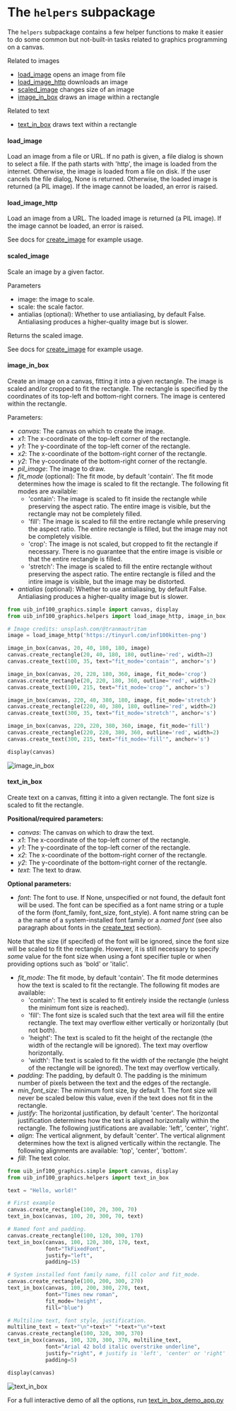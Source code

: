 # The `helpers` subpackage

The `helpers` subpackage contains a few helper functions to make it easier to do some common but not-built-in tasks related to graphics programming on a canvas.

Related to images
- [load_image](#load_image)
    opens an image from file
- [load_image_http](#load_image_http)
    downloads an image
- [scaled_image](#scaled_image)
    changes size of an image
- [image_in_box](#image_in_box)
    draws an image within a rectangle

Related to text
- [text_in_box](#text_in_box)
    draws text within a rectangle

#### load_image

Load an image from a file or URL. If no path is given, a file dialog is shown to select a file. If the path starts with 'http', the image is loaded from the internet. Otherwise, the image is loaded from a file on disk. If the user cancels the file dialog, None is returned. Otherwise, the loaded image is returned (a PIL image). If the image cannot be loaded, an error is raised.


#### load_image_http

Load an image from a URL. The loaded image is returned (a PIL image). If the image cannot be loaded, an error is raised.

See docs for [create_image](./simple.md#create_image) for example usage.


#### scaled_image

Scale an image by a given factor.

Parameters
- image: the image to scale.
- scale: the scale factor.
- antialias (optional): Whether to use antialiasing, by default False. Antialiasing produces a higher-quality image but is slower.

Returns the scaled image.

See docs for [create_image](./simple.md#create_image) for example usage.

#### image_in_box

Create an image on a canvas, fitting it into a given rectangle. The image is scaled and/or cropped to fit the rectangle. The rectangle is specified by the coordinates of its top-left and bottom-right corners. The image is centered within the rectangle.

Parameters:
- *canvas*: The canvas on which to create the image.
- *x1*: The x-coordinate of the top-left corner of the rectangle.
- *y1*: The y-coordinate of the top-left corner of the rectangle.
- *x2*: The x-coordinate of the bottom-right corner of the rectangle.
- *y2*: The y-coordinate of the bottom-right corner of the rectangle.
- *pil_image*: The image to draw.
- *fit_mode* (optional): The fit mode, by default 'contain'. The fit mode determines how the image is scaled to fit the rectangle. The following fit modes are available:
    - 'contain': The image is scaled to fit inside the rectangle while preserving the aspect ratio. The entire image is visible, but the rectangle may not be completely filled.
    - 'fill': The image is scaled to fill the entire rectangle while preserving the aspect ratio. The entire rectangle is filled, but the image may not be completely visible.
    - 'crop': The image is not scaled, but cropped to fit the rectangle if necessary. There is no guarantee that the entire image is visible or that the entire rectangle is filled.
    - 'stretch': The image is scaled to fill the entire rectangle without preserving the aspect ratio. The entire rectangle is filled and the intire image is visible, but the image may be distorted.
- *antialias* (optional): Whether to use antialiasing, by default False. Antialiasing produces a higher-quality image but is slower.

```python
from uib_inf100_graphics.simple import canvas, display
from uib_inf100_graphics.helpers import load_image_http, image_in_box

# Image credits: unsplash.com/@tranmautritam
image = load_image_http('https://tinyurl.com/inf100kitten-png')

image_in_box(canvas, 20, 40, 180, 180, image)
canvas.create_rectangle(20, 40, 180, 180, outline='red', width=2)
canvas.create_text(100, 35, text="fit_mode='contain'", anchor='s')

image_in_box(canvas, 20, 220, 180, 360, image, fit_mode='crop')
canvas.create_rectangle(20, 220, 180, 360, outline='red', width=2)
canvas.create_text(100, 215, text="fit_mode='crop'", anchor='s')

image_in_box(canvas, 220, 40, 380, 180, image, fit_mode='stretch')
canvas.create_rectangle(220, 40, 380, 180, outline='red', width=2)
canvas.create_text(300, 35, text="fit_mode='stretch'", anchor='s')

image_in_box(canvas, 220, 220, 380, 360, image, fit_mode='fill')
canvas.create_rectangle(220, 220, 380, 360, outline='red', width=2)
canvas.create_text(300, 215, text="fit_mode='fill'", anchor='s')

display(canvas)
```

![image_in_box](./img/image_in_box.png)


#### text_in_box

Create text on a canvas, fitting it into a given rectangle. The font size is scaled to fit the rectangle. 

**Positional/required parameters:**
- *canvas*: The canvas on which to draw the text.
- *x1*: The x-coordinate of the top-left corner of the rectangle.
- *y1*: The y-coordinate of the top-left corner of the rectangle.
- *x2*: The x-coordinate of the bottom-right corner of the rectangle.
- *y2*: The y-coordinate of the bottom-right corner of the rectangle.
- *text*: The text to draw.

**Optional parameters:**
- *font*: The font to use. If None, unspecified or not found, the default font will be used. The font can be specified as a font name string or a tuple of the form (font_family, font_size, font_style). A font name string can be a the name of a system-installed font family or a *named font* (see also paragraph about fonts in the [create_text](./simple.md#create_text) section).

Note that the size (if specifed) of the font will be ignored, since the font size will be scaled to fit the rectangle. However, it is still necessary to specify *some* value for the font size when using a font specifier tuple or when providing options such as 'bold' or 'italic'.

- *fit_mode*: The fit mode, by default 'contain'. The fit mode determines how the text is scaled to fit the rectangle. The following fit modes are available:
    - 'contain': The text is scaled to fit entirely inside the rectangle (unless the minimum font size is reached).
    - 'fill': The font size is scaled such that the text area will fill the entire rectangle. The text may overflow either vertically or horizontally (but not both).
    - 'height': The text is scaled to fit the height of the rectangle (the width of the rectangle will be ignored). The text may overflow horizontally.
    - 'width': The text is scaled to fit the width of the rectangle (the height of the rectangle will be ignored). The text may overflow vertically.
- *padding*: The padding, by default 0. The padding is the minimum number of pixels between the text and the edges of the rectangle.
- *min_font_size*: The minimum font size, by default 1. The font size will never be scaled below this value, even if the text does not fit in the rectangle.
- *justify*: The horizontal justification, by default 'center'. The horizontal justification determines how the text is aligned horizontally within the rectangle. The following justifications are available: 'left', 'center', 'right'.
- *align*: The vertical alignment, by default 'center'. The vertical alignment determines how the text is aligned vertically within the rectangle. The following alignments are available: 'top', 'center', 'bottom'.
- *fill*: The text color.


```python
from uib_inf100_graphics.simple import canvas, display
from uib_inf100_graphics.helpers import text_in_box

text = "Hello, world!"

# First example
canvas.create_rectangle(100, 20, 300, 70)
text_in_box(canvas, 100, 20, 300, 70, text)

# Named font and padding.
canvas.create_rectangle(100, 120, 300, 170)
text_in_box(canvas, 100, 120, 300, 170, text,
            font="TkFixedFont",
            justify="left",
            padding=15)

# System installed font family name, fill color and fit_mode.
canvas.create_rectangle(100, 200, 300, 270)
text_in_box(canvas, 100, 200, 300, 270, text,
            font="Times new roman",
            fit_mode='height',
            fill="blue")

# Multiline text, font style, justification.
multiline_text = text+"\n"+text+" "+text+"\n"+text
canvas.create_rectangle(100, 320, 300, 370)
text_in_box(canvas, 100, 320, 300, 370, multiline_text,
            font="Arial 42 bold italic overstrike underline",
            justify="right", # justify is 'left', 'center' or 'right'
            padding=5)

display(canvas)
```

![text_in_box](./img/text_in_box.png)

For a full interactive demo of all the options, run [text_in_box_demo_app.py](../examples/helpers/text_in_box_demo_app.py)